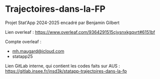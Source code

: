 # Trajectoires-dans-la-FP
Projet Stat'App 2024-2025 encadré par Benjamin Gilbert

Lien overleaf : https://www.overleaf.com/9364291515cjysnxkgqvrt#6151bf

Compte overleaf : 
- mh.maugard@icloud.com
- statapp25

Lien GitLab interne, qui contient les codes faits sur AUS : https://gitlab.insee.fr/jnsd3k/statapp-trajectoires-dans-la-fp
